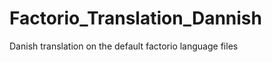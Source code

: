 Factorio_Translation_Dannish
============================
Danish translation on the default factorio language files
